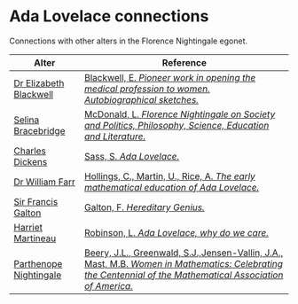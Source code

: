 # Ada Lovelace connections
Connections with other alters in the Florence Nightingale egonet.

| Alter  | Reference|
| ------------- |------------- |
| [Dr Elizabeth Blackwell](https://github.com/altealo/FNTest/blob/master/AltersReferences/ElizabethBlackwell.md)|[Blackwell, E. *Pioneer work in opening the medical profession to women. Autobiographical sketches.*](https://digital.library.upenn.edu/women/blackwell/pioneer/pioneer.html)|
| [Selina Bracebridge](https://github.com/altealo/FNTest/blob/master/AltersReferences/SelinaBracebridge.md)|[McDonald, L. *Florence Nightingale on Society and Politics, Philosophy, Science, Education and Literature.*](https://books.google.co.uk/books?id=2Lvo9XhNIGMC&pg=PA759&lpg=PA759&dq=ada+lovelace+and+blanche+clough&source=bl&ots=k6PwBu6XU8&sig=ACfU3U3buZtiV7SwjYXcqtaR2uGlO7cFVQ&hl=en&sa=X&ved=2ahUKEwi62duLuNLkAhUIY8AKHWXHCnwQ6AEwCnoECAkQAQ#v=onepage&q=ada%20lovelace%20and%20selina%20bracebridge&f=false)|
| [Charles Dickens](https://github.com/altealo/FNTest/blob/master/AltersReferences/CharlesDickens.md)|[Sass, S. *Ada Lovelace.*](http://www.math.ucdenver.edu/~jloats/StudentCELEBS/Lovelace_Sass.pdf)|
| [Dr William Farr](https://github.com/altealo/FNTest/blob/master/AltersReferences/WilliamFarr.md)  |[Hollings, C., Martin, U., Rice, A. *The early mathematical education of Ada Lovelace.*](https://ora.ox.ac.uk/objects/uuid:727585d0-0269-4d45-9b38-c129500afde3/download_file?file_format=pdf&safe_filename=The%2Bearly%2Bmathematical%2Beducation%2Bof%2BAda%2BLovelace.pdf&type_of_work=Journal+article)|
| [Sir Francis Galton](https://github.com/altealo/FNTest/blob/master/AltersReferences/SirFrancisGalton.md)  |[Galton, F. *Hereditary Genius.*](http://galton.org/books/hereditary-genius/text/v5/galton-1869-hereditary-genius-v5.htm)|
| [Harriet Martineau](https://github.com/altealo/FNTest/blob/master/AltersReferences/HarrietMartineau.md)  |[Robinson, L. *Ada Lovelace, why do we care.*](https://blogs.city.ac.uk/citylis/2015/12/18/ada-lovelace-why-do-we-care/#.XnlqsXunw2x)|
| [Parthenope Nightingale](https://github.com/altealo/FNTest/blob/master/AltersReferences/ParthenopeNightingale.md)  |[Beery, J.L., Greenwald, S.J.,Jensen-Vallin, J.A., Mast, M.B. *Women in Mathematics: Celebrating the Centennial of the Mathematical Association of America.*](https://books.google.co.uk/books?id=eDVBDwAAQBAJ&pg=PA199&lpg=PA199&dq=ada+lovelace+adolphe+quetelet&source=bl&ots=_4SI4XcfyV&sig=ACfU3U1-fnZNcwPTr-YyHrmS-G3R98lhwg&hl=en&sa=X&ved=2ahUKEwidhs22wPvjAhWFgVwKHYvcCEk4ChDoATADegQIBhAB#v=onepage&q=ada%20lovelace%20adolphe%20quetelet&f=false)|
